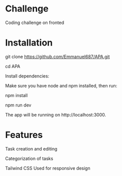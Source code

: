 # Challenge
Coding challenge on fronted

# Installation
git clone https://github.com/Emmanuel687/APA.git

cd APA

Install dependencies:

Make sure you have node and npm installed, then run:

npm install

npm run dev

The app will be running on http://localhost:3000.

# Features
Task creation and editing

Categorization of tasks

Tailwind CSS Used for responsive design

